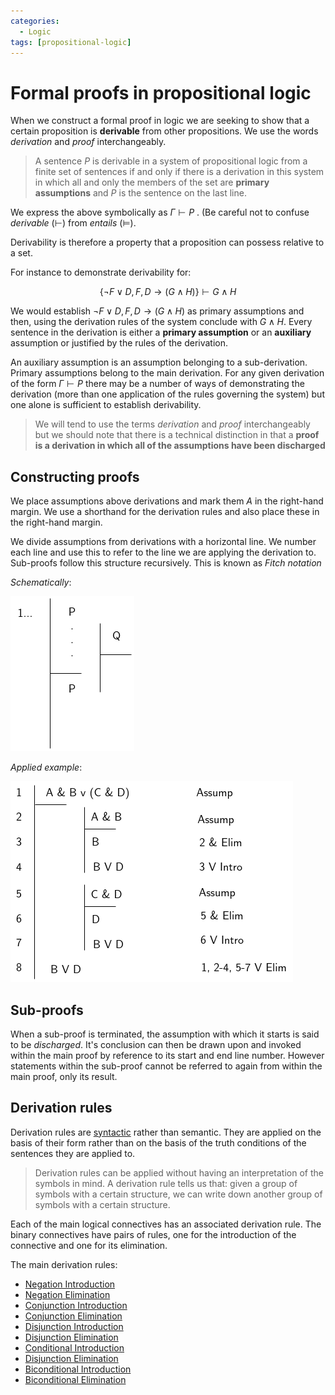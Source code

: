 ```yaml
---
categories:
  - Logic
tags: [propositional-logic]
---
```


# Formal proofs in propositional logic

When we construct a formal proof in logic we are seeking to show that a certain proposition is **derivable** from other propositions. We use the words _derivation_ and _proof_ interchangeably.

> A sentence $P$ is derivable in a system of propositional logic from a finite set of sentences if and only if there is a derivation in this system in which all and only the members of the set are **primary assumptions** and $P$ is the sentence on the last line.

We express the above symbolically as $\Gamma \vdash P$ . (Be careful not to confuse _derivable_ ($\vdash$) from _entails_ ($\vDash$).

Derivability is therefore a property that a proposition can possess relative to a set.

For instance to demonstrate derivability for:

$$
\{ \lnot F \lor D, F, D \rightarrow (G \land H) \} \vdash G \land H
$$

We would establish $\lnot F \lor D, F, D \rightarrow (G \land H)$ as primary assumptions and then, using the derivation rules of the system conclude with $G\land H$. Every sentence in the derivation is either a **primary assumption** or an **auxiliary** assumption or justified by the rules of the derivation.

An auxiliary assumption is an assumption belonging to a sub-derivation. Primary assumptions belong to the main derivation. For any given derivation of the form $\Gamma \vdash P$ there may be a number of ways of demonstrating the derivation (more than one application of the rules governing the system) but one alone is sufficient to establish derivability.

> We will tend to use the terms _derivation_ and _proof_ interchangeably but we should note that there is a technical distinction in that a **proof is a derivation in which all of the assumptions have been discharged**

## Constructing proofs

We place assumptions above derivations and mark them _A_ in the right-hand margin. We use a shorthand for the derivation rules and also place these in the right-hand margin.

We divide assumptions from derivations with a horizontal line. We number each line and use this to refer to the line we are applying the derivation to. Sub-proofs follow this structure recursively.
This is known as _Fitch notation_

_Schematically_:

![](/img/proofs-drawio-Page-5.drawio.png)

_Applied example_:

![](/img/proofs-drawio-Page-6.drawio.png)

## Sub-proofs

When a sub-proof is terminated, the assumption with which it starts is said to be _discharged_. It's conclusion can then be drawn upon and invoked within the main proof by reference to its start and end line number. However statements within the sub-proof cannot be referred to again from within the main proof, only its result.

## Derivation rules

Derivation rules are [syntactic](/Logic/Propositional_logic/Syntax_of_sentential_logic.md) rather than semantic. They are applied on the basis of their form rather than on the basis of the truth conditions of the sentences they are applied to.

> Derivation rules can be applied without having an interpretation of the symbols in mind. A derivation rule tells us that: given a group of symbols with a certain structure, we can write down another group of symbols with a certain structure.

Each of the main logical connectives has an associated derivation rule. The binary connectives have pairs of rules, one for the introduction of the connective and one for its elimination.

The main derivation rules:

- [Negation Introduction](/Logic/Proofs/Negation_Introduction.md)
- [Negation Elimination](/Logic/Proofs/Negation_Elimination.md)
- [Conjunction Introduction](/Logic/Proofs/Conjunction_Introduction.md)
- [Conjunction Elimination](/Logic/Proofs/Conditional_Elimination.md)
- [Disjunction Introduction](/Logic/Proofs/Disjunction_Introduction.md)
- [Disjunction Elimination](/Logic/Proofs/Disjunction_Elimination.md)
- [Conditional Introduction](/Logic/Proofs/Conditional_Introduction.md)
- [Disjunction Elimination](/Logic/Proofs/Disjunction_Elimination.md)
- [Biconditional Introduction](/Logic/Proofs/Biconditional_Introduction.md)
- [Biconditional Elimination](/Logic/Proofs/Biconditional_Elimination.md)
